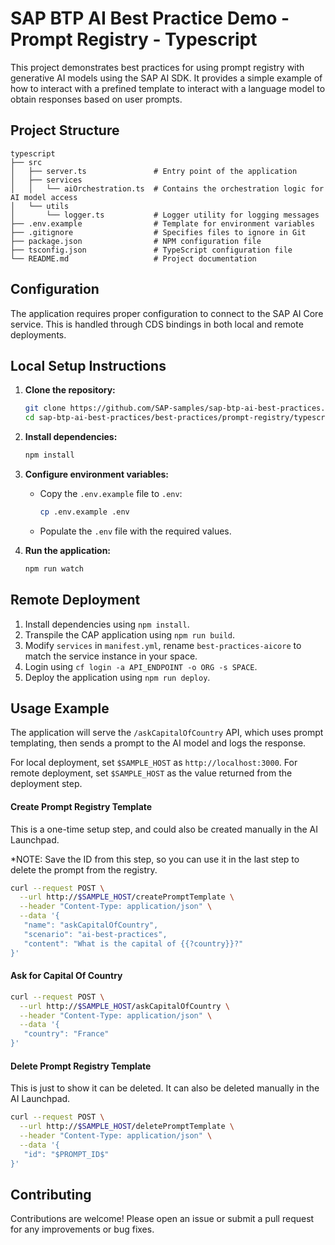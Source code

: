 # SAP BTP AI Best Practice Demo - Prompt Registry - Typescript

This project demonstrates best practices for using prompt registry with generative AI models using the SAP AI SDK. It provides a simple example of how to interact with a prefined template to interact with a language model to obtain responses based on user prompts.

## Project Structure

```
typescript
├── src
│   ├── server.ts               # Entry point of the application
│   ├── services
│   │   └── aiOrchestration.ts  # Contains the orchestration logic for AI model access
│   └── utils
│       └── logger.ts           # Logger utility for logging messages
├── .env.example                # Template for environment variables
├── .gitignore                  # Specifies files to ignore in Git
├── package.json                # NPM configuration file
├── tsconfig.json               # TypeScript configuration file
└── README.md                   # Project documentation
```
## Configuration

The application requires proper configuration to connect to the SAP AI Core service. This is handled through CDS bindings in both local and remote deployments.

## Local Setup Instructions

1. **Clone the repository:**

   ```bash
   git clone https://github.com/SAP-samples/sap-btp-ai-best-practices.git
   cd sap-btp-ai-best-practices/best-practices/prompt-registry/typescript
   ```

2. **Install dependencies:**

   ```bash
   npm install
   ```

3. **Configure environment variables:**

   - Copy the `.env.example` file to `.env`:
     ```bash
     cp .env.example .env
     ```
   - Populate the `.env` file with the required values.

4. **Run the application:**
   ```bash
   npm run watch
   ```

## Remote Deployment

1. Install dependencies using `npm install`.
2. Transpile the CAP application using `npm run build`.
3. Modify `services` in `manifest.yml`, rename `best-practices-aicore` to match the service instance in your space.
4. Login using `cf login -a API_ENDPOINT -o ORG -s SPACE`.
5. Deploy the application using `npm run deploy`.
   

## Usage Example

The application will serve the `/askCapitalOfCountry` API, which uses prompt templating, then sends a prompt to the AI model and logs the response. 

For local deployment, set `$SAMPLE_HOST` as `http://localhost:3000`. For remote deployment, set `$SAMPLE_HOST` as the value returned from the deployment step.

#### Create Prompt Registry Template
This is a one-time setup step, and could also be created manually in the AI Launchpad.

*NOTE: Save the ID from this step, so you can use it in the last step to delete the prompt from the registry.
```bash
curl --request POST \
  --url http://$SAMPLE_HOST/createPromptTemplate \
  --header "Content-Type: application/json" \
  --data '{
   "name": "askCapitalOfCountry",
   "scenario": "ai-best-practices",
   "content": "What is the capital of {{?country}}?"
}'
```

#### Ask for Capital Of Country

```bash
curl --request POST \
  --url http://$SAMPLE_HOST/askCapitalOfCountry \
  --header "Content-Type: application/json" \
  --data '{
   "country": "France"
}'
```
#### Delete Prompt Registry Template
This is just to show it can be deleted. It can also be deleted manually in the AI Launchpad.

```bash
curl --request POST \
  --url http://$SAMPLE_HOST/deletePromptTemplate \
  --header "Content-Type: application/json" \
  --data '{
   "id": "$PROMPT_ID$"
}'
```

## Contributing

Contributions are welcome! Please open an issue or submit a pull request for any improvements or bug fixes.
